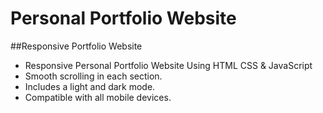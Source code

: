 # Personal Portfolio Website

##Responsive Portfolio Website
 * Responsive Personal Portfolio Website Using HTML CSS & JavaScript
 * Smooth scrolling in each section.
 * Includes a light and dark mode.
 * Compatible with all mobile devices.

